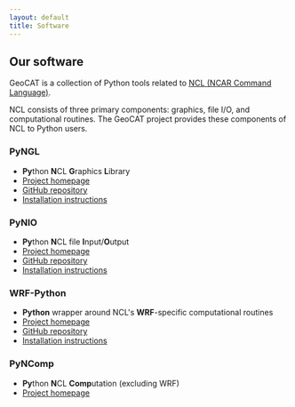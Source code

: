 ```yaml
---
layout: default
title: Software
---
```


## Our software
GeoCAT is a collection of Python tools related to [NCL (NCAR Command Language)](https://ncl.ucar.edu).

NCL consists of three primary components: graphics, file I/O, and computational routines.
The GeoCAT project provides these components of NCL to Python users.

### PyNGL
* **Py**thon **N**CL **G**raphics **L**ibrary
* [Project homepage](https://www.pyngl.ucar.edu)
* [GitHub repository](https://github.com/NCAR/pyngl)
* [Installation instructions](http://www.pyngl.ucar.edu/Download/)

### PyNIO
* **Py**thon **N**CL file **I**nput/**O**utput
* [Project homepage](https://www.pyngl.ucar.edu/Nio.shtml)
* [GitHub repository](https://github.com/NCAR/pynio)
* [Installation instructions](http://www.pyngl.ucar.edu/Download/)

### WRF-Python
* **Python** wrapper around NCL's **WRF**-specific computational routines
* [Project homepage](https://wrf-python.readthedocs.io/en/latest)
* [GitHub repository](https://github.com/NCAR/wrf-python)
* [Installation instructions](https://wrf-python.readthedocs.io/en/latest/installation.html)

### PyNComp
* **Py**thon **N**CL **Comp**utation (excluding WRF)
* [Project homepage](https://github.com/NCAR/pyncomp)


